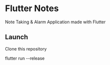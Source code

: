 # Flutter Notes
Note Taking &amp; Alarm Application made with Flutter


## Launch

Clone this repository

flutter run --release
